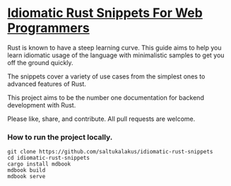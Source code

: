 # [Idiomatic Rust Snippets For Web Programmers](https://idiomatic-rust-snippets.org/)

Rust is known to have a steep learning curve. This guide aims to help you learn idiomatic usage of the language with minimalistic samples to get you off the ground quickly.

The snippets cover a variety of use cases from the simplest ones to advanced features of Rust.

This project aims to be the number one documentation for backend development with Rust.

Please like, share, and contribute. All pull requests are welcome.

### How to run the project locally.

```
git clone https://github.com/saltukalakus/idiomatic-rust-snippets
cd idiomatic-rust-snippets
cargo install mdbook
mdbook build
mdbook serve
```